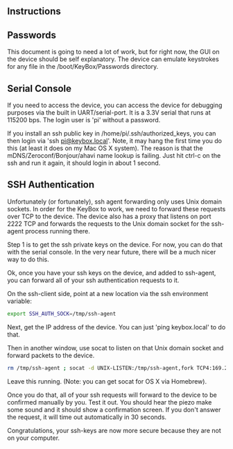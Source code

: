 
Instructions
------------

## Passwords

This document is going to need a lot of work, but for right now, the GUI on the device should be self explanatory.
The device can emulate keystrokes for any file in the /boot/KeyBox/Passwords directory.

## Serial Console

If you need to access the device, you can access the device for debugging purposes via the built in 
UART/serial-port. It is a 3.3V serial that runs at 115200 bps. The login user is 'pi' without a password.

If you install an ssh public key in /home/pi/.ssh/authorized_keys, you can then login via 'ssh pi@keybox.local'.
Note, it may hang the first time you do this (at least it does on my Mac OS X system). The reason is that the mDNS/Zeroconf/Bonjour/ahavi name lookup is failing. Just hit ctrl-c on the ssh and run it again, it should login in about 1 second.

## SSH Authentication

Unfortunately (or fortunately), ssh agent forwarding only uses Unix domain sockets. In order for the KeyBox to work,
we need to forward these requests over TCP to the device. The device also has a proxy that listens on port 2222 TCP
and forwards the requests to the Unix domain socket for the ssh-agent process running there.


Step 1 is to get the ssh private keys on the device. For now, you can do that with the serial console.
In the very near future, there will be a much nicer way to do this.

Ok, once you have your ssh keys on the device, and added to ssh-agent, you can forward all of your ssh authentication requests to it.


On the ssh-client side, point at a new location via the ssh environment variable:

```sh
export SSH_AUTH_SOCK=/tmp/ssh-agent
```

Next, get the IP address of the device. You can just 'ping keybox.local' to do that.

Then in another window, use socat to listen on that Unix domain socket and forward packets to the device.

```sh
rm /tmp/ssh-agent ; socat -d UNIX-LISTEN:/tmp/ssh-agent,fork TCP4:169.254.158.207:2222
```

Leave this running. (Note: you can get socat for OS X via Homebrew).


Once you do that, all of your ssh requests will forward to the device to be confirmed manually by you.
Test it out. You should hear the piezo make some sound and it should show a confirmation screen.
If you don't answer the request, it will time out automatically in 30 seconds.


Congratulations, your ssh-keys are now more secure because they are not on your computer.




